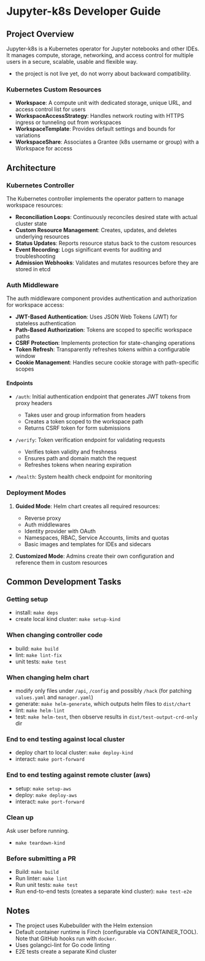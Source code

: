 # Jupyter-k8s Developer Guide

## Project Overview

Jupyter-k8s is a Kubernetes operator for Jupyter notebooks and other IDEs. It manages compute, storage, networking, and access control for multiple users in a secure, scalable, usable and flexible way.
- the project is not live yet, do not worry about backward compatibility.

### Kubernetes Custom Resources

- **Workspace**: A compute unit with dedicated storage, unique URL, and access control list for users
- **WorkspaceAccessStrategy**: Handles network routing with HTTPS ingress or tunneling out from workspaces
- **WorkspaceTemplate**: Provides default settings and bounds for variations
- **WorkspaceShare**: Associates a Grantee (k8s username or group) with a Workspace for access

## Architecture

### Kubernetes Controller

The Kubernetes controller implements the operator pattern to manage workspace resources:
- **Reconciliation Loops**: Continuously reconciles desired state with actual cluster state
- **Custom Resource Management**: Creates, updates, and deletes underlying resources
- **Status Updates**: Reports resource status back to the custom resources
- **Event Recording**: Logs significant events for auditing and troubleshooting
- **Admission Webhooks**: Validates and mutates resources before they are stored in etcd

### Auth Middleware
The auth middleware component provides authentication and authorization for workspace access:

- **JWT-Based Authentication**: Uses JSON Web Tokens (JWT) for stateless authentication
- **Path-Based Authorization**: Tokens are scoped to specific workspace paths
- **CSRF Protection**: Implements protection for state-changing operations
- **Token Refresh**: Transparently refreshes tokens within a configurable window
- **Cookie Management**: Handles secure cookie storage with path-specific scopes

#### Endpoints

- `/auth`: Initial authentication endpoint that generates JWT tokens from proxy headers
  - Takes user and group information from headers
  - Creates a token scoped to the workspace path
  - Returns CSRF token for form submissions

- `/verify`: Token verification endpoint for validating requests
  - Verifies token validity and freshness
  - Ensures path and domain match the request
  - Refreshes tokens when nearing expiration

- `/health`: System health check endpoint for monitoring


### Deployment Modes

1. **Guided Mode**: Helm chart creates all required resources:
   - Reverse proxy
   - Auth middlewares
   - Identity provider with OAuth
   - Namespaces, RBAC, Service Accounts, limits and quotas
   - Basic images and templates for IDEs and sidecars

2. **Customized Mode**: Admins create their own configuration and reference them in custom resources

## Common Development Tasks

### Getting setup
- install: `make deps`
- create local kind cluster: `make setup-kind`

### When changing controller code
- build: `make build`
- lint: `make lint-fix`
- unit tests: `make test`

### When changing helm chart
- modify only files under `/api`, `/config` and possibly `/hack` (for patching `values.yaml` and `manager.yaml`)
- generate: `make helm-generate`, which outputs helm files to `dist/chart`
- lint: `make helm-lint`
- test: `make helm-test`, then observe results in `dist/test-output-crd-only` dir

### End to end testing against local cluster
- deploy chart to local cluster: `make deploy-kind`
- interact: `make port-forward`

### End to end testing against remote cluster (aws)
- setup: `make setup-aws`
- deploy: `make deploy-aws`
- interact: `make port-forward`

### Clean up
Ask user before running.
- `make teardown-kind`

### Before submitting a PR
- Build: `make build`
- Run linter: `make lint`
- Run unit tests: `make test`
- Run end-to-end tests (creates a separate kind cluster): `make test-e2e`

## Notes

- The project uses Kubebuilder with the Helm extension
- Default container runtime is Finch (configurable via CONTAINER_TOOL). Note that GitHub hooks run with `docker`.
- Uses golangci-lint for Go code linting
- E2E tests create a separate Kind cluster